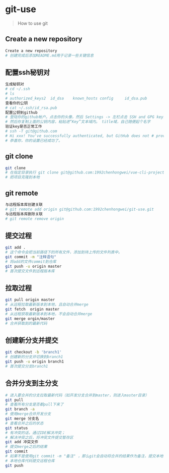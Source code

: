 # git-use

> How to use git

## Create a new repository

``` bash
Create a new repository
# 创建完成后添加README.md用于记录一些关键信息
```
## 配置ssh秘钥对

``` bash
生成秘钥对
# cd ~/.ssh
# ls
# authorized_keys2  id_dsa    known_hosts config     id_dsa.pub
查看你的公钥
# cat ~/.ssh/id_rsa.pub
配置公钥到github
# 登陆你的github帐户。点击你的头像，然后 Settings -> 左栏点击 SSH and GPG keys -> 点击 New SSH key
# 然后你复制上面的公钥内容，粘贴进“Key”文本域内。 title域，自己随便起个名字
验证key是否正常工作
# ssh -T git@github.com
# Hi xxx! You've successfully authenticated, but GitHub does not # provide shell access.
# 恭喜你，你的设置已经成功了。
```
## git clone

``` bash
git clone
# 在指定目录执行 git clone git@github.com:1992chenhongwei/vue-cli-project-start.git
# 把项目克隆到本地
```
## git remote

``` bash
与远程版本库创建关联
# git remote add origin git@github.com:1992chenhongwei/git-use.git
与远程版本库删除关联
# git remote remove origin
```
## 提交过程

``` bash
git add .
# 这个命令会把当前路径下的所有文件，添加到待上传的文件列表中。
git commit -m "注释语句"
# 将add的文件commit到仓库
git push -u origin master
# 首次提交文件到远程版本库
```
## 拉取过程

``` bash
git pull origin master
# 从远程拉取最新版本到本地，且自动合并merge
git fetch  origin master
# 从远程获取最新版本到本地，不会自动合并merge
git merge orgin/master
# 合并获取到的最新代码
```
## 创建新分支并提交

``` bash
git checkout -b 'branch1'
# 创建新的分支并切换到branch1
git push -u origin branch1
# 首次提交分支branch1
```
## 合并分支到主分支

``` bash
# 进入要合并的分支拉取最新代码（如开发分支合并到master，则进入master目录）
git pull
# 查看所有分支是否都pull下来了
git branch -a
# 使用merge合并开发分支
git merge 分支名
# 查看合并之后的状态
git status 
# 有冲突的话，通过IDE解决冲突；
# 解决冲突之后，将冲突文件提交暂存区
git add 冲突文件
# 提交merge之后的结果
git commit 
# 如果不是使用git commit -m "备注" ，那么git会自动将合并的结果作为备注，提交本地仓库；
# 本地仓库代码提交远程仓库
git push
```
